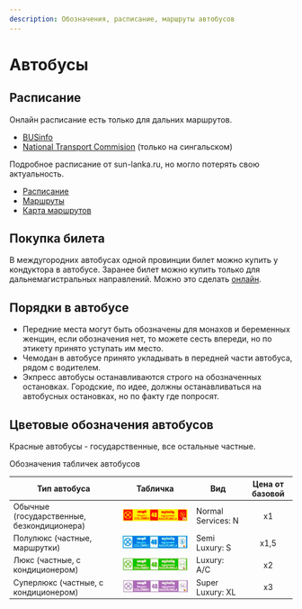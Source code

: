```yaml
---
description: Обозначения, расписание, маршруты автобусов
---
```


# Автобусы

## Расписание

Онлайн расписание есть только для дальних маршрутов.

- [BUSinfo](https://www.businfo.lk/timetable)
- [National Transport Commision](https://www.ntc.gov.lk/Bus_info/time_table.php#) (только на сингальском)

Подробное расписание от sun-lanka.ru, но могло потерять свою актуальность.

- [Расписание](https://sun-lanka.ru/transport-sri-lanka/avtobusi/raspisaniya.html)
- [Маршруты](https://sun-lanka.ru/transport-sri-lanka/avtobusi/marshruty-napravleniya.html)
- [Карта маршрутов](https://sun-lanka.ru/transport-sri-lanka/avtobusi/marshruty-na-russkom-karta.html)

## Покупка билета

В междугородних автобусах одной провинции билет можно купить у кондуктора в автобусе. Заранее билет можно купить только для дальнемагистральных направлений. Можно это сделать [онлайн](http://www.ntcbooking.lk/master/login.php).

## Порядки в автобусе

- Передние места могут быть обозначены для монахов и беременных женщин, если обозначения нет, то можете сесть впереди, но по этикету принято уступать им место.
- Чемодан в автобусе принято укладывать в передней части автобуса, рядом с водителем.
- Экпресс автобусы останавливаются строго на обозначенных остановках. Городские, по идее, должны останавливаться на автобусных остановках, но по факту где попросят.

## Цветовые обозначения автобусов

Красные автобусы - государственные, все остальные частные.

Обозначения табличек автобусов

| Тип автобуса                               |                 Табличка                 | Вид                | Цена от базовой |
| ------------------------------------------ | :--------------------------------------: | ------------------ | :-------------: |
| Обычные (государственные, безкондиционера) |    ![normal bus](/img/normal_bus.jpg)    | Normal Services: N |       x1        |
| Полулюкс (частные, маршрутки)              |   ![semilux bus](/img/semilux_bus.jpg)   | Semi Luxury: S     |      x1,5       |
| Люкс (частные, с кондиционером)            |       ![lux bus](/img/lux_bus.jpg)       | Luxury: A/C        |       x2        |
| Суперлюкс (частные, с кондиционером)       | ![super lux bus](/img/super_lux_bus.jpg) | Super Luxury: XL   |       x3        |
